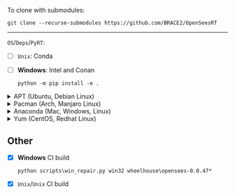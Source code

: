 To clone with submodules:

``` shell
git clone --recurse-submodules https://github.com/BRACE2/OpenSeesRT
```

------------------------------------------------------------------------

`OS`/`Deps`/`PyRT`:

- [ ] `Unix`: Conda

- [ ] **Windows**: Intel and Conan

  ``` shell
  python -m pip install -e .
  ```

<details><summary><a>APT (Ubuntu, Debian Linux)</a></summary>

| Dependency  | Package              |
|:------------|:---------------------|
| LAPACK      | `liblapack-dev`      |
| BLAS        | `libblas-dev`        |
| SuiteSparse | `suitesparse-dev`    |
| SuperLU     | `superlu-dev`        |
| MySQL\*     | `libmysqlclient-dev` |
| Tcl\*       | `tcl-dev`            |

</details>
<details>
<summary>
<a>Pacman (Arch, Manjaro Linux)</a>
</summary>

The Pacman package manager

| Dependency  | Package       |
|:------------|:--------------|
| LAPACK      | `lapack`      |
| BLAS        | `blas`        |
| SuiteSparse | `suitesparse` |
| SuperLU     | `superlu`     |
| MySQL\*     | `mariadb`     |
| Tcl\*       | `tcl`         |

</details>
<details>
<summary>
<a>Anaconda (Mac, Windows, Linux)</a>
</summary>

When using conda, you need to ensure that CMake only finds conda
compilers. It is best to install the following packages

``` shell
conda install -c conda-forge fortran-compiler cxx-compiler c-compiler openblas
```

| Dependency  | Package       | Channel       |
|:------------|:--------------|:--------------|
| LAPACK      | `lapack`      |               |
| BLAS        | `blas`        |               |
| SuperLU     | `superlu`     |               |
| SuiteSparse | `suitesparse` |               |
| MySQL\*     | `mysql`       | `conda-forge` |

</details>
</details>
<details>
<summary>
<a>Yum (CentOS, Redhat Linux)</a>
</summary>

| Dependency | Package        |
|------------|----------------|
| LAPACK     | `lapack-devel` |
| MySQL\*    | `mysql-devel`  |
| Tcl\*      | `tcl-devel`    |

</details>

## Other

- [x] **Windows** CI build

  ``` shell
  python scripts\win_repair.py win32 wheelhouse\opensees-0.0.47*
  ```

- [x] `Unix`/`Unix` CI build
